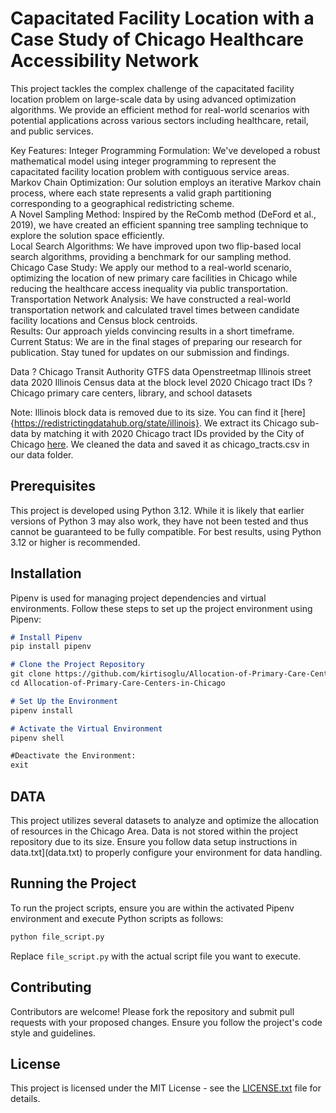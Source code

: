 # Capacitated Facility Location with a Case Study of Chicago Healthcare Accessibility Network

This project tackles the complex challenge of the capacitated facility location problem on large-scale data by using advanced optimization algorithms. We provide an efficient method for real-world scenarios with potential applications across various sectors including healthcare, retail, and public services. 

Key Features:
Integer Programming Formulation: We've developed a robust mathematical model using integer programming to represent the capacitated facility location problem with contiguous service areas.  
Markov Chain Optimization: Our solution employs an iterative Markov chain process, where each state represents a valid graph partitioning corresponding to a geographical redistricting scheme.  
A Novel Sampling Method: Inspired by the ReComb method (DeFord et al., 2019), we have created an efficient spanning tree sampling technique to explore the solution space efficiently.  
Local Search Algorithms: We have improved upon two flip-based local search algorithms, providing a benchmark for our sampling method.  
Chicago Case Study: We apply our method to a real-world scenario, optimizing the location of new primary care facilities in Chicago while reducing the healthcare access inequality via public transportation.  
Transportation Network Analysis: We have constructed a real-world transportation network and calculated travel times between candidate facility locations and Census block centroids.  
Results: Our approach yields convincing results in a short timeframe.  
Current Status: We are in the final stages of preparing our research for publication. Stay tuned for updates on our submission and findings.  


Data
? Chicago Transit Authority GTFS data
Openstreetmap Illinois street data
2020 Illinois Census data at the block level
2020 Chicago tract IDs
? Chicago primary care centers, library, and school datasets 

Note: Illinois block data is removed due to its size. You can find it [here]{https://redistrictingdatahub.org/state/illinois}.
We extract its Chicago sub-data by matching it with 2020 Chicago tract IDs provided by the City of Chicago [here](https://www.chicago.gov/content/dam/city/depts/fin/municipal_depository/Addendum_2_Attachment_A_Chicago_Census_Tract%20_11_digit.pdf). We cleaned the data and saved it as chicago_tracts.csv in our data folder.



## Prerequisites

This project is developed using Python 3.12. While it is likely that earlier versions of Python 3 may also work, they have not been
tested and thus cannot be guaranteed to be fully compatible. For best results, using Python 3.12 or higher is recommended.

## Installation

Pipenv is used for managing project dependencies and virtual environments. Follow these steps to set up
the project environment using Pipenv: 

```markdown
# Install Pipenv
pip install pipenv

# Clone the Project Repository
git clone https://github.com/kirtisoglu/Allocation-of-Primary-Care-Centers-in-Chicago
cd Allocation-of-Primary-Care-Centers-in-Chicago

# Set Up the Environment
pipenv install

# Activate the Virtual Environment
pipenv shell

#Deactivate the Environment:
exit
```

## DATA

This project utilizes several datasets to analyze and optimize the allocation of resources in the Chicago Area. 
Data is not stored within the project repository due to its size. Ensure you follow data setup instructions in 
data.txt](data.txt) to properly configure your environment for data handling.

## Running the Project

To run the project scripts, ensure you are within the activated Pipenv environment and execute Python scripts as follows:

```bash
python file_script.py
```

Replace `file_script.py` with the actual script file you want to execute.

## Contributing

Contributors are welcome! Please fork the repository and submit pull requests with your proposed changes. 
Ensure you follow the project's code style and guidelines.

## License

This project is licensed under the MIT License - see the [LICENSE.txt](LICENSE.txt) file for details.






